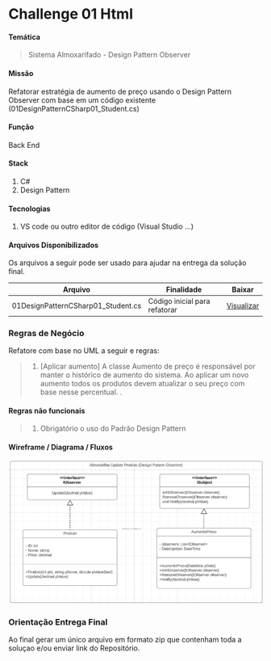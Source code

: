 # Challenge 01 Html

#### Temática

> Sistema Almoxarifado - Design Pattern Observer

#### Missão
Refatorar estratégia de aumento de preço usando o Design Pattern Observer com base em um código existente (01DesignPatternCSharp01_Student.cs)

#### Função
Back End

#### Stack
1. C#
2. Design Pattern

#### Tecnologias 
1. VS code ou outro editor de código (Visual Studio ...)


#### Arquivos Disponibilizados
Os arquivos a seguir pode ser usado para ajudar na entrega da solução final.

| Arquivo  | Finalidade | Baixar |
| ------------- | ------------- | ------------- |
| 01DesignPatternCSharp01_Student.cs  | Código inicial para refatorar  | [ Visualizar ](/DesignPatternCSharp/ArquivosAuxiliarCSharopDesP/01DesignPatternCSharp01_Student.cs)

### Regras de Negócio

Refatore com base no UML a seguir e regras:
> 1. [Aplicar aumento] A classe Aumento de preço é responsável por manter o histórico de aumento do sistema.
Ao aplicar um novo aumento todos os produtos devem atualizar o seu preço com base nesse percentual.
.

#### Regras não funcionais
> 1. Obrigatório o uso do Padrão Design Pattern


#### Wireframe / Diagrama / Fluxos
<img src="/assets/01DesignPatternCSharp_UML.jpg">


### Orientação Entrega Final

Ao final gerar um único arquivo em formato zip que contenham toda a soluçao e/ou enviar link do Repositório.
